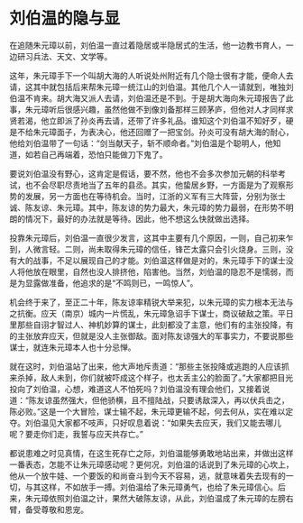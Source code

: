 # 刘伯温的隐与显

在追随朱元璋以前，刘伯温一直过着隐居或半隐居式的生活，他一边教书育人，一边研习兵法、天文、文学等。 

这年，朱元璋手下一个叫胡大海的人听说处州附近有几个隐士很有才能，便命人去请，这其中就包括后来帮朱元璋一统江山的刘伯温。其他几个人一请就到，唯独刘伯温不肯来。胡大海又派人去请，刘伯温还是不到。于是胡大海向朱元璋报告了此事，朱元璋听后很感兴趣，虽然他做不到像刘备那样三顾茅庐，但他对人才同样求贤若渴，他立即派了孙炎再去请，还带了许多礼品。谁知这个刘伯温不知好歹，硬是不给朱元璋面子，为表决心，他还回赠了一把宝剑。孙炎可没有胡大海的耐心，他给刘伯温带了一句话：“剑当献天子，斩不顺命者。”刘伯温是个聪明人，他知道，如若自己再端着，恐怕只能做刀下鬼了。 

要说刘伯温没有野心，这肯定是假话，要不然，他也不会多次参加元朝的科举考试，也不会尽职尽责地当了五年的县丞。其实，他蛰居乡野，一方面是为了观察形势的发展，另一方面也在等待机会。当时，江浙的义军有三大阵营，分别为张士诚、陈友谅、朱元璋。其中，陈友谅的势力最大，朱元璋的势力最弱，在形势不明朗的情况下，最好的办法就是等待。因此，他不想这么快就做出选择。 

投靠朱元璋后，刘伯温一直很少发言，这其中主要有几个原因，一则，自己初来乍到，人微言轻。二则，尚未取得朱元璋的信任，锋芒太露只会引火烧身。三则，没有大的战事，不足以展现自己的才能。刘伯温这样做是对的，朱元璋手下的谋士没人将他放在眼里，自然也没人排挤他，陷害他。当然，刘伯温的隐忍不是懦弱，而是为显露做准备，他追求的是“不鸣则已，一鸣惊人”。 

机会终于来了，至正二十年，陈友谅率精锐大举来犯，以朱元璋的实力根本无法与之抗衡。应天（南京）城内一片慌乱，朱元璋急诏手下谋士，商议破敌之策。平日里那些自诩才智过人、神机妙算的谋士，此刻都没了主意，他们有的主张投降，有的主张放弃应天，但就是没人主张御敌。面对陈友谅强大的军事实力，不要说那些谋士，就连朱元璋本人也十分忌惮。 

就在这时，刘伯温站了出来，他大声地斥责道：“那些主张投降或逃跑的人应该抓来杀掉，敌人未到，你们就被吓成这个样子，也太丢主公的脸面了。”大家都把目光投向了刘伯温，心想，难道这人不怕死吗？刘伯温没有理会他们，又接着说道：“陈友谅虽然强大，但他骄横，且不擅陆战，只要诱敌深入，再以伏兵击之，陈必败。”这是一个大冒险，谋士输不起，朱元璋更输不起，何去何从，实在难以定夺。刘伯温见大家都不吱声，只好叹息着说：“如果失去应天，我们又能去哪儿呢？要走你们走，我誓与应天共存亡。” 

都说患难之时见真情，在这生死存亡之际，刘伯温能够勇敢地站出来，并做出这样一番表态，怎能不让朱元璋感动呢？更何况，刘伯温的话说到了朱元璋的心坎上，他从一个放牛娃、一个要饭的和尚奋斗到今天不容易，逃，就意味着失去现有的一切，与其这样，不如放手一搏。刘伯温给了朱元璋勇气，也给了朱元璋信心。后来，朱元璋依照刘伯温之计，果然大破陈友谅，从此，刘伯温成了朱元璋的左膀右臂，备受尊敬和恩宠。